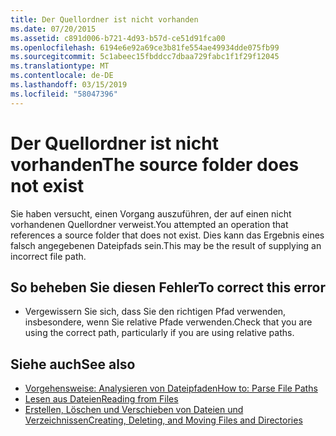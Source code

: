 ```yaml
---
title: Der Quellordner ist nicht vorhanden
ms.date: 07/20/2015
ms.assetid: c891d006-b721-4d93-b57d-ce51d91fca00
ms.openlocfilehash: 6194e6e92a69ce3b81fe554ae49934dde075fb99
ms.sourcegitcommit: 5c1abeec15fbddcc7dbaa729fabc1f1f29f12045
ms.translationtype: MT
ms.contentlocale: de-DE
ms.lasthandoff: 03/15/2019
ms.locfileid: "58047396"
---
```

# <a name="the-source-folder-does-not-exist"></a><span data-ttu-id="9ddba-102">Der Quellordner ist nicht vorhanden</span><span class="sxs-lookup"><span data-stu-id="9ddba-102">The source folder does not exist</span></span>
<span data-ttu-id="9ddba-103">Sie haben versucht, einen Vorgang auszuführen, der auf einen nicht vorhandenen Quellordner verweist.</span><span class="sxs-lookup"><span data-stu-id="9ddba-103">You attempted an operation that references a source folder that does not exist.</span></span> <span data-ttu-id="9ddba-104">Dies kann das Ergebnis eines falsch angegebenen Dateipfads sein.</span><span class="sxs-lookup"><span data-stu-id="9ddba-104">This may be the result of supplying an incorrect file path.</span></span>  
  
## <a name="to-correct-this-error"></a><span data-ttu-id="9ddba-105">So beheben Sie diesen Fehler</span><span class="sxs-lookup"><span data-stu-id="9ddba-105">To correct this error</span></span>  
  
-   <span data-ttu-id="9ddba-106">Vergewissern Sie sich, dass Sie den richtigen Pfad verwenden, insbesondere, wenn Sie relative Pfade verwenden.</span><span class="sxs-lookup"><span data-stu-id="9ddba-106">Check that you are using the correct path, particularly if you are using relative paths.</span></span>  
  
## <a name="see-also"></a><span data-ttu-id="9ddba-107">Siehe auch</span><span class="sxs-lookup"><span data-stu-id="9ddba-107">See also</span></span>

- [<span data-ttu-id="9ddba-108">Vorgehensweise: Analysieren von Dateipfaden</span><span class="sxs-lookup"><span data-stu-id="9ddba-108">How to: Parse File Paths</span></span>](../../visual-basic/developing-apps/programming/drives-directories-files/how-to-parse-file-paths.md)
- [<span data-ttu-id="9ddba-109">Lesen aus Dateien</span><span class="sxs-lookup"><span data-stu-id="9ddba-109">Reading from Files</span></span>](../../visual-basic/developing-apps/programming/drives-directories-files/reading-from-files.md)
- [<span data-ttu-id="9ddba-110">Erstellen, Löschen und Verschieben von Dateien und Verzeichnissen</span><span class="sxs-lookup"><span data-stu-id="9ddba-110">Creating, Deleting, and Moving Files and Directories</span></span>](../../visual-basic/developing-apps/programming/drives-directories-files/creating-deleting-and-moving-files-and-directories.md)
